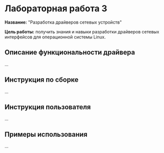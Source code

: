 # Лабораторная работа 3

**Название:** "Разработка драйверов сетевых устройств"

**Цель работы:** получить знания и навыки разработки драйверов сетевых интерфейсов для операционной системы Linux.

## Описание функциональности драйвера

...

## Инструкция по сборке

...

## Инструкция пользователя

...

## Примеры использования

...
